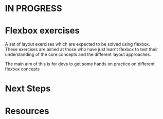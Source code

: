 # IN PROGRESS
# Flexbox exercises

A set of layout exercises which are expected to be solved using flexbox. 
These exercises are aimed at those who have just learnt flexbox to test their understanding of the core concepts and the different layout approaches. 

The main aim of this is for devs to get some hands on practice on different flexbox concepts

# Next Steps

# Resources
